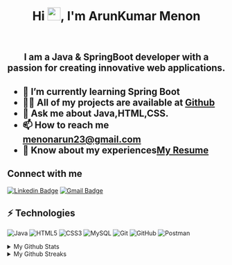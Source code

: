 <h1 align="center">Hi <img src="https://user-images.githubusercontent.com/42378118/110234147-e3259600-7f4e-11eb-95be-0c4047144dea.gif" width="30">, I'm ArunKumar Menon</h1><br>
<h2 align="center">I am a Java & SpringBoot developer with a passion for creating innovative web applications. <h2>


- 🌱 I’m currently learning **Spring Boot**
- 👨‍💻 All of my projects are available at [Github](https://github.com/Arun6121143)
- 💬 Ask me about **Java,HTML,CSS.**
- 📫 How to reach me **menonarun23@gmail.com**
- 📄 Know about my experiences[My Resume](https://drive.google.com/file/d/18pb5KUwzXRxKHYLpvGcRy2L6fQocaaa4/view?usp=drivesdk)


## Connect with me
[![Linkedin Badge](https://img.shields.io/badge/-arunmenon-blue?style=flat-square&logo=Linkedin&logoColor=white&link=https://www.linkedin.com/in/menon-arun/)](https://www.linkedin.com/in/menon-arun/)
[![Gmail Badge](https://img.shields.io/badge/-menonarun23@gmail.com-c14438?style=flat-square&logo=Gmail&logoColor=white&link=mailto:menonarun23@gmail.com)](mailto:menonarun23@gmail.com)


## ⚡ Technologies
![Java](https://img.shields.io/badge/-java-E34A86?style=flat-square&logo=java)
![HTML5](https://img.shields.io/badge/-HTML5-E34F26?style=flat-square&logo=html5&logoColor=white)
![CSS3](https://img.shields.io/badge/-CSS3-1572B6?style=flat-square&logo=css3)
![MySQL](https://img.shields.io/badge/-MySQL-black?style=flat-square&logo=mysql)
![Git](https://img.shields.io/badge/-Git-black?style=flat-square&logo=git)
![GitHub](https://img.shields.io/badge/-GitHub-181717?style=flat-square&logo=github)
![Postman](https://img.shields.io/badge/-Postman-181717?style=flat-square&logo=postman)

<details>
  <summary>My Github Stats</summary>
<p>&nbsp;<img align="center" src="https://github-readme-stats.vercel.app/api?username=arun6121143&show_icons=true&locale=en" alt="arun6121143" /></p>
  </details>

<details>
  <summary>My Github Streaks</summary>
<p><img align="center" src="https://github-readme-streak-stats.herokuapp.com/?user=arun6121143&" alt="arun6121143" /></p>
  </details>



